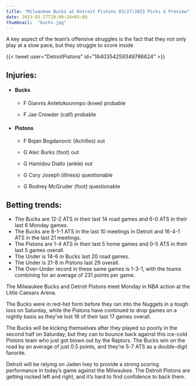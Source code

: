 ```yaml
---
title: "Milwaukee Bucks at Detroit Pistons 03/27/2023 Picks & Preview"
date: 2023-03-27T20:09:24+03:00
thumbnail:  "bucks.jpg"
---
```


A key aspect of the team’s offensive struggles is the fact that they not only play at a slow pace, but they struggle to score inside
<!--more-->{{< tweet user="DetroitPistons" id="1640354259349786624" >}}

## Injuries:

  - #### Bucks

    - F Giannis Antetokounmpo (knee) probable

    - F Jae Crowder (calf) probable

  - #### Pistons

    - F Bojan Bogdanovic (Achilles) out

    - G Alec Burks (foot) out

    - G Hamidou Diallo (ankle) out

    - G Cory Joseph (illness) questionable

    - G Rodney McGruder (foot) questionable

## Betting trends:

  - The Bucks are 12-2 ATS in their last 14 road games and 6-0 ATS in their last 6 Monday games.
  - The Bucks are 8-1-1 ATS in the last 10 meetings in Detroit and 16-4-1 ATS in the last 21 meetings.
  - The Pistons are 1-4 ATS in their last 5 home games and 0-5 ATS in their last 5 games overall.
  - The Under is 14-6 in Bucks last 20 road games.
  - The Under is 21-8 in Pistons last 29 overall.
  - The Over-Under record in these same games is 1-3-1, with the teams combining for an average of 231 points per game.

The Milwaukee Bucks and Detroit Pistons meet Monday in NBA action at the Little Caesars Arena.

The Bucks were in red-hot form before they ran into the Nuggets in a tough loss on Saturday, while the Pistons have continued to drop games on a nightly basis as they’ve lost 16 of their last 17 games overall.

The Bucks will be kicking themselves after they played so poorly in the second half on Saturday, but they can to bounce back against this ice-cold Pistons team who just got blown out by the Raptors.
The Bucks win on the road by an average of just 0.5 points, and they’re 5-7 ATS as a double-digit favorite.

Detroit will be relying on Jaden Ivey to provide a strong scoring performance in today’s game against the Milwaukee.
The Detroit Pistons are getting rocked left and right, and it’s hard to find confidence to back them.
